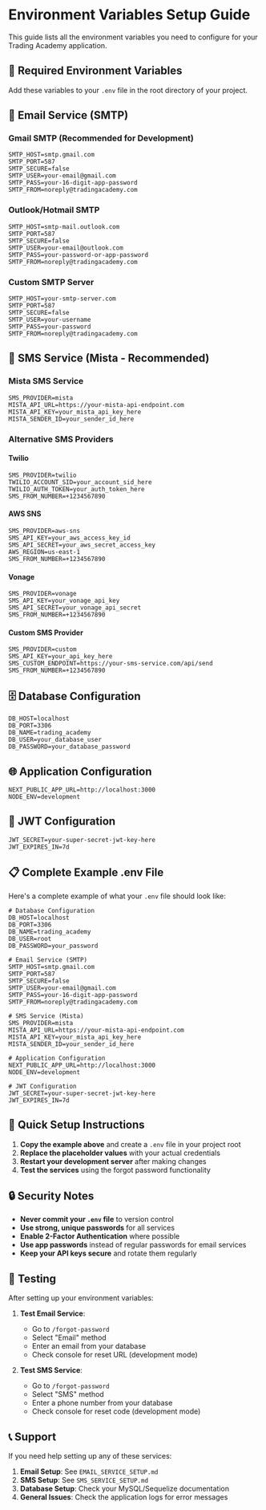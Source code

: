 # Environment Variables Setup Guide

This guide lists all the environment variables you need to configure for your Trading Academy application.

## 🔧 Required Environment Variables

Add these variables to your `.env` file in the root directory of your project.

## 📧 Email Service (SMTP)

### Gmail SMTP (Recommended for Development)
```env
SMTP_HOST=smtp.gmail.com
SMTP_PORT=587
SMTP_SECURE=false
SMTP_USER=your-email@gmail.com
SMTP_PASS=your-16-digit-app-password
SMTP_FROM=noreply@tradingacademy.com
```

### Outlook/Hotmail SMTP
```env
SMTP_HOST=smtp-mail.outlook.com
SMTP_PORT=587
SMTP_SECURE=false
SMTP_USER=your-email@outlook.com
SMTP_PASS=your-password-or-app-password
SMTP_FROM=noreply@tradingacademy.com
```

### Custom SMTP Server
```env
SMTP_HOST=your-smtp-server.com
SMTP_PORT=587
SMTP_SECURE=false
SMTP_USER=your-username
SMTP_PASS=your-password
SMTP_FROM=noreply@tradingacademy.com
```

## 📱 SMS Service (Mista - Recommended)

### Mista SMS Service
```env
SMS_PROVIDER=mista
MISTA_API_URL=https://your-mista-api-endpoint.com
MISTA_API_KEY=your_mista_api_key_here
MISTA_SENDER_ID=your_sender_id_here
```

### Alternative SMS Providers

#### Twilio
```env
SMS_PROVIDER=twilio
TWILIO_ACCOUNT_SID=your_account_sid_here
TWILIO_AUTH_TOKEN=your_auth_token_here
SMS_FROM_NUMBER=+1234567890
```

#### AWS SNS
```env
SMS_PROVIDER=aws-sns
SMS_API_KEY=your_aws_access_key_id
SMS_API_SECRET=your_aws_secret_access_key
AWS_REGION=us-east-1
SMS_FROM_NUMBER=+1234567890
```

#### Vonage
```env
SMS_PROVIDER=vonage
SMS_API_KEY=your_vonage_api_key
SMS_API_SECRET=your_vonage_api_secret
SMS_FROM_NUMBER=+1234567890
```

#### Custom SMS Provider
```env
SMS_PROVIDER=custom
SMS_API_KEY=your_api_key_here
SMS_CUSTOM_ENDPOINT=https://your-sms-service.com/api/send
SMS_FROM_NUMBER=+1234567890
```

## 🗄️ Database Configuration

```env
DB_HOST=localhost
DB_PORT=3306
DB_NAME=trading_academy
DB_USER=your_database_user
DB_PASSWORD=your_database_password
```

## 🌐 Application Configuration

```env
NEXT_PUBLIC_APP_URL=http://localhost:3000
NODE_ENV=development
```

## 🔐 JWT Configuration

```env
JWT_SECRET=your-super-secret-jwt-key-here
JWT_EXPIRES_IN=7d
```

## 📋 Complete Example .env File

Here's a complete example of what your `.env` file should look like:

```env
# Database Configuration
DB_HOST=localhost
DB_PORT=3306
DB_NAME=trading_academy
DB_USER=root
DB_PASSWORD=your_password

# Email Service (SMTP)
SMTP_HOST=smtp.gmail.com
SMTP_PORT=587
SMTP_SECURE=false
SMTP_USER=your-email@gmail.com
SMTP_PASS=your-16-digit-app-password
SMTP_FROM=noreply@tradingacademy.com

# SMS Service (Mista)
SMS_PROVIDER=mista
MISTA_API_URL=https://your-mista-api-endpoint.com
MISTA_API_KEY=your_mista_api_key_here
MISTA_SENDER_ID=your_sender_id_here

# Application Configuration
NEXT_PUBLIC_APP_URL=http://localhost:3000
NODE_ENV=development

# JWT Configuration
JWT_SECRET=your-super-secret-jwt-key-here
JWT_EXPIRES_IN=7d
```

## 🚀 Quick Setup Instructions

1. **Copy the example above** and create a `.env` file in your project root
2. **Replace the placeholder values** with your actual credentials
3. **Restart your development server** after making changes
4. **Test the services** using the forgot password functionality

## 🔒 Security Notes

- **Never commit your `.env` file** to version control
- **Use strong, unique passwords** for all services
- **Enable 2-Factor Authentication** where possible
- **Use app passwords** instead of regular passwords for email services
- **Keep your API keys secure** and rotate them regularly

## 🧪 Testing

After setting up your environment variables:

1. **Test Email Service**:
   - Go to `/forgot-password`
   - Select "Email" method
   - Enter an email from your database
   - Check console for reset URL (development mode)

2. **Test SMS Service**:
   - Go to `/forgot-password`
   - Select "SMS" method
   - Enter a phone number from your database
   - Check console for reset code (development mode)

## 📞 Support

If you need help setting up any of these services:

1. **Email Setup**: See `EMAIL_SERVICE_SETUP.md`
2. **SMS Setup**: See `SMS_SERVICE_SETUP.md`
3. **Database Setup**: Check your MySQL/Sequelize documentation
4. **General Issues**: Check the application logs for error messages
